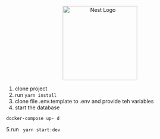 <p align="center">
  <a href="http://nestjs.com/" target="blank"><img src="https://nestjs.com/img/logo-small.svg" width="200" alt="Nest Logo" /></a>
</p>


1. clone project 
2. run ``` yarn install ```
3. clone file .env.template to .env and provide teh variables 
4. start the database
```
docker-compose up- d
```
5.run ``` yarn start:dev```
